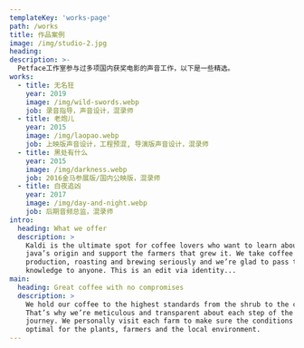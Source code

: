 ```yaml
---
templateKey: 'works-page'
path: /works
title: 作品案例
image: /img/studio-2.jpg
heading:
description: >-
  Petface工作室参与过多项国内获奖电影的声音工作，以下是一些精选。
works:
  - title: 无名狂
    year: 2019
    image: /img/wild-swords.webp
    job: 录音指导，声音设计，混录师
  - title: ⽼炮儿
    year: 2015
    image: /img/laopao.webp
    job: 上映版声音设计，⼯程预混, 导演版声音设计，混录师
  - title: ⿊处有什么
    year: 2015
    image: /img/darkness.webp
    job: 2016⾦马参展版/国内公映版，混录师
  - title: ⽩夜追凶
    year: 2017
    image: /img/day-and-night.webp
    job: 后期⾳频总监，混录师
intro:
  heading: What we offer
  description: >
    Kaldi is the ultimate spot for coffee lovers who want to learn about their
    java’s origin and support the farmers that grew it. We take coffee
    production, roasting and brewing seriously and we’re glad to pass that
    knowledge to anyone. This is an edit via identity...
main:
  heading: Great coffee with no compromises
  description: >
    We hold our coffee to the highest standards from the shrub to the cup.
    That’s why we’re meticulous and transparent about each step of the coffee’s
    journey. We personally visit each farm to make sure the conditions are
    optimal for the plants, farmers and the local environment.
---
```

